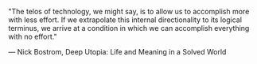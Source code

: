 "The telos of technology, we might say, is to allow us to accomplish more with less effort. If we extrapolate this internal directionality to its logical terminus, we arrive at a condition in which we can accomplish everything with no effort."

― Nick Bostrom, Deep Utopia: Life and Meaning in a Solved World
